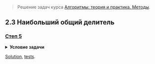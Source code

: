 > Решение задач курса [Алгоритмы: теория и практика. Методы](https://stepik.org/course/217/).

## 2.3 Наибольший общий делитель

### [Степ 5](https://stepik.org/lesson/13229/step/5)

<details>
<summary><strong>Условие задачи</strong></summary>

![Условие задачи](lesson-13229/step-5/challenge.png)

</details>

[Solution](lesson-13229/step-5/solution.py), [tests](lesson-13229/step-5/solution_test.py).
